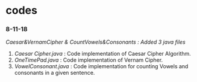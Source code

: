 # codes

### 8-11-18
*Caesar&VernamCipher & CountVowels&Consonants : Added 3 java files*
1. *Caesar Cipher.java* : Code implementation of Caesar Cipher Algorithm.
2. *OneTimePad.java* : Code implementation of Vernam Cipher.
3. *VowelConsonant.java* : Code implementation for counting Vowels and consonants in a given sentence.
